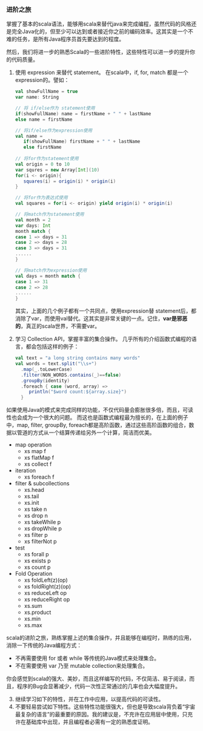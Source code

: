 ### 进阶之旅

掌握了基本的scala语法，能够用scala来替代java来完成编程，虽然代码的风格还是完全Java化的，但至少可以达到或者接近你之前的编码效率。这其实是一个不难的任务，是所有Java程序员首先要达到的程度。

然后，我们将进一步的熟悉Scala的一些进阶特性，这些特性可以进一步的提升你的代码质量。

1. 使用 expression 来替代 statement。
   在scala中，if, for, match 都是一个expression的。譬如：
   ```scala
   val showFullName = true
   var name: String
   
   // 将 if/else作为 statement使用
   if(showFullName) name = firstName + " " + lastName
   else name = firstName
   
   // 将if/else作为expression使用
   val name = 
      if(showFullName) firstName + " " + lastName
      else firstName
      
   // 将for作为statement使用
   val origin = 0 to 10
   var squres = new Array[Int](10)
   for(i <- origin){
      squares(i) = origin(i) * origin(i)
   } 
   
   // 将for作为表达式使用
   val squares = for(i <- origin) yield origin(i) * origin(i)
   
   // 将match作为statement使用
   val month = 2
   var days: Int
   month match {
   case 1 => days = 31
   case 2 => days = 28
   case 3 => days = 31
   ......
   }
   
   // 将match作为expression使用
   val days = month match {
   case 1 => 31
   case 2 => 28
   ......
   }
   ```
   
   其实，上面的几个例子都有一个共同点，使用expression替 statement后，都消除了var，而使用val替代。这其实是非常关键的一点。记住，**var是邪恶的**，真正的scala世界，不需要var。 
   
2. 学习 Collection API，掌握丰富的集合操作。
   几乎所有的介绍函数式编程的语言，都会包括这样的例子：
   ```scala
   val text = "a long string contains many words"
   val words = text.split("\\s+")
     .map(_.toLowerCase)
     .filter(NON_WORDS.contains(_)==false)
     .groupBy(identity)
     .foreach { case (word, array) =>
        println("$word count:${array.size}")
     }
    ```
  如果使用Java的模式来完成同样的功能，不仅代码量会膨胀很多倍，而且，可读性也会成为一个很大的问题。
  而这也是函数式编程最为擅长的，在上面的例子中，map, filter, groupBy, foreach都是高阶函数，通过这些高阶函数的组合，数据以管道的方式从一个结算传递给另外一个计算，简洁而优美。
  * map operation
     * xs map f
     * xs flatMap f
     * xs collect f
  * iteration
    * xs foreach f
  * filter & subcollections
    * xs.head
    * xs.tail
    * xs.init
    * xs take n
    * xs drop n
    * xs takeWhile p
    * xs dropWhile p
    * xs filter p
    * xs filterNot p
 * test
    * xs forall p
    * xs exists p
    * xs count p
 * Fold Operation
    * xs foldLeft(z)(op)
    * xs foldRight(z)(op)
    * xs reduceLeft op
    * xs reduceRight op
    * xs.sum
    * xs.product
    * xs.min
    * xs.max
 
 scala的进阶之旅，熟练掌握上述的集合操作，并且能够在编程时，熟练的应用，消除一下传统的Java编程方式：
 * 不再需要使用 for 或者 while 等传统的Java模式来处理集合。
 * 不在需要使用 var 乃至 mutable collection来处理集合。
 
 你会感觉到scala的强大、美妙，而且这样编写的代码，不仅简洁、易于阅读，而且，程序的Bug会显著减少，代码一次性正常通过的几率也会大幅度提升。
 
3. 继续学习如下的特性，并在工作中应用，以提高代码的可读性。
4. 不要轻易尝试如下特性。这些特性功能很强大，但也是导致scala背负着“宇宙最复杂的语言”的最重要的原因。我的建议是，不充许在应用层中使用，只充许在基础库中出现，并且编程者必需有一定的熟悉度证明。

